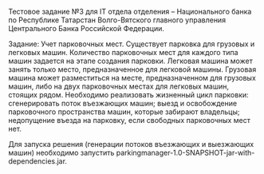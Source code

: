 Тестовое задание №3 для IT отдела отделения – Национального банка по Республике Татарстан
Волго-Вятского главного управления Центрального Банка Российской Федерации.
 
Задание:
Учет парковочных мест.
Существует парковка для грузовых и легковых машин. Количество парковочных мест для каждого типа машин задается на этапе создания парковки.
Легковая машина может занять только место, предназначенное для легковой машины. Грузовая машина может разместиться на месте, предназначенном
для грузовых машин, либо на двух парковочных местах для легковых машин, стоящих рядом.
Необходимо реализовать жизненный цикл парковки: сгенерировать поток въезжающих машин; выезд и освобождение парковочного пространства машин,
которые забирают владельцы; недопущение въезда на парковку, если свободных парковочных мест нет.

Для запуска решения (генерации потоков въезжающих и выезжающих машин) необходимо запустить parkingmanager-1.0-SNAPSHOT-jar-with-dependencies.jar.